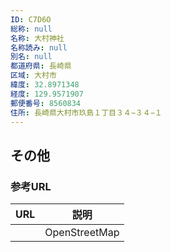```yaml
---
ID: C7D6O
総称: null
名称: 大村神社
名称読み: null
別名: null
都道府県: 長崎県
区域: 大村市
緯度: 32.8971348
経度: 129.9571907
郵便番号: 8560834
住所: 長崎県大村市玖島１丁目３４−３４−１
---
```


## その他

### 参考URL

| URL | 説明          |
| --- | ------------- |
|     | OpenStreetMap |
